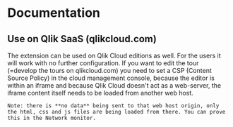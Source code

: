 # Documentation

## Use on Qlik SaaS (qlikcloud.com)

The extension can be used on Qlik Cloud editions as well. For the users it will work with no further configuration. If you want to edit the tour 
(=develop the tours on qlikcloud.com) you need to set a CSP (Content Source Policy) in the cloud management console, because the editor is within
an iframe and because Qlik Cloud doesn't act as a web-server, the iframe content itself needs to be loaded from another web host.

```
Note: there is **no data** being sent to that web host origin, only the html, css and js files are being loaded from there. You can prove this in the Network monitor.
```

